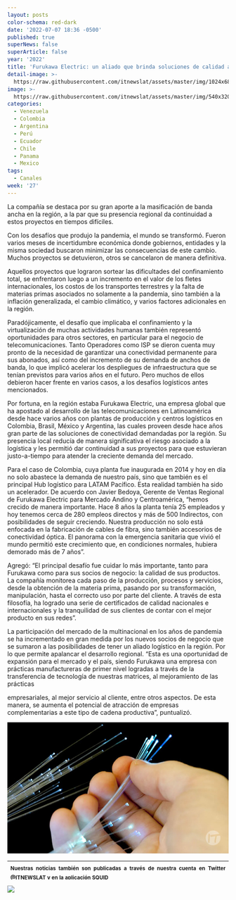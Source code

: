 ```yaml
---
layout: posts
color-schema: red-dark
date: '2022-07-07 18:36 -0500'
published: true
superNews: false
superArticle: false
year: '2022'
title: 'Furukawa Electric: un aliado que brinda soluciones de calidad a tiempo'
detail-image: >-
  https://raw.githubusercontent.com/itnewslat/assets/master/img/1024x680/Fibra-Optica-g.jpg
image: >-
  https://raw.githubusercontent.com/itnewslat/assets/master/img/540x320/Fibra-Optica-p.jpg
categories:
  - Venezuela
  - Colombia
  - Argentina
  - Perú
  - Ecuador
  - Chile
  - Panama
  - Mexico
tags:
  - Canales
week: '27'
---
```

La compañía se destaca por su gran aporte a la masificación de banda ancha en la región, a la par que su presencia regional da continuidad a estos proyectos en tiempos difíciles.

Con los desafíos que produjo la pandemia, el mundo se transformó. Fueron varios meses de incertidumbre económica donde gobiernos, entidades y la misma sociedad buscaron minimizar las consecuencias de este cambio. Muchos proyectos se detuvieron, otros se cancelaron de manera definitiva.

Aquellos proyectos que lograron sortear las dificultades del confinamiento total, se enfrentaron luego a un incremento en el valor de los fletes internacionales, los costos de los transportes terrestres y la falta de materias primas asociados no solamente a la pandemia, sino también a la inflación generalizada, el cambio climático, y varios factores adicionales en la región.

Paradójicamente, el desafío que implicaba el confinamiento y la virtualización de muchas actividades humanas también representó oportunidades para otros sectores, en particular para el negocio de telecomunicaciones. Tanto Operadores como ISP se dieron cuenta muy pronto de la necesidad de garantizar una conectividad permanente para sus abonados, así como del incremento de su demanda de anchos de banda, lo que implicó acelerar los despliegues de infraestructura que se tenían previstos para varios años en el futuro. Pero muchos de ellos debieron hacer frente en varios casos, a los desafíos logísticos antes mencionados.

Por fortuna, en la región estaba Furukawa Electric, una empresa global que ha apostado al desarrollo de las telecomunicaciones en Latinoamérica desde hace varios años con plantas de producción y centros logísticos en Colombia, Brasil, México y Argentina, las cuales proveen desde hace años gran parte de las soluciones de conectividad demandadas por la región. Su presencia local reducía de manera significativa el riesgo asociado a la logística y les permitió dar continuidad a sus proyectos para que estuvieran justo-a-tiempo para atender la creciente demanda del mercado.

Para el caso de Colombia, cuya planta fue inaugurada en 2014 y hoy en día no solo abastece la demanda de nuestro país, sino que también es el principal Hub logístico para LATAM Pacífico. Esta realidad también ha sido un acelerador. De acuerdo con Javier Bedoya, Gerente de Ventas Regional de Furukawa Electric para Mercado Andino y Centroamérica, “hemos crecido de manera importante. Hace 8 años la planta tenía 25 empleados y hoy tenemos cerca de 280 empleos directos y más de 500 Indirectos, con posibilidades de seguir creciendo. Nuestra producción no solo está enfocada en la fabricación de cables de fibra, sino también accesorios de conectividad óptica. El panorama con la emergencia sanitaria que vivió el mundo permitió este crecimiento que, en condiciones normales, hubiera demorado más de 7 años”.

Agregó: “El principal desafío fue cuidar lo más importante, tanto para Furukawa como para sus socios de negocio: la calidad de sus productos. La compañía monitorea cada paso de la producción, procesos y servicios, desde la obtención de la materia prima, pasando por su transformación, manipulación, hasta el correcto uso por parte del cliente. A través de esta filosofía, ha logrado una serie de certificados de calidad nacionales e internacionales y la tranquilidad de sus clientes de contar con el mejor producto en sus redes”.

La participación del mercado de la multinacional en los años de pandemia se ha incrementado en gran medida por los nuevos socios de negocio que se sumaron a las posibilidades de tener un aliado logístico en la región. Por lo que permite apalancar el desarrollo regional. “Esta es una oportunidad de expansión para el mercado y el país, siendo Furukawa una empresa con prácticas manufactureras de primer nivel logradas a través de la transferencia de tecnología de nuestras matrices, al mejoramiento de las prácticas

empresariales, al mejor servicio al cliente, entre otros aspectos. De esta manera, se aumenta el potencial de atracción de empresas complementarias a este tipo de cadena productiva”, puntualizó.

![](https://raw.githubusercontent.com/itnewslat/assets/master/img/540x320/Fibra-Optica-p.jpg)

<table style="height: 42px;" width="569">
<tbody>
<tr>
<td style="text-align: justify;"><sub><strong>Nuestras noticias también son publicadas a través de nuestra cuenta en Twitter <a href="https://twitter.com/itnewslat?lang=es">@ITNEWSLAT</a> y en la aplicación <a href="https://squidapp.co/en/">SQUID</a></strong></sub></td>
</tr>
</tbody>
</table>

<img src="https://tracker.metricool.com/c3po.jpg?hash=56f88a41e39ab42c063cc51676587a04"/>